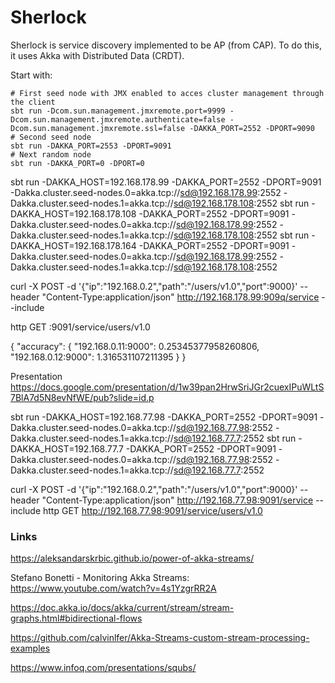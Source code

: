 # Sherlock

Sherlock is service discovery implemented to be AP (from CAP). To do this, it uses Akka with Distributed Data (CRDT).

Start with:

```
# First seed node with JMX enabled to acces cluster management through the client
sbt run -Dcom.sun.management.jmxremote.port=9999 -Dcom.sun.management.jmxremote.authenticate=false -Dcom.sun.management.jmxremote.ssl=false -DAKKA_PORT=2552 -DPORT=9090
# Second seed node
sbt run -DAKKA_PORT=2553 -DPORT=9091
# Next random node
sbt run -DAKKA_PORT=0 -DPORT=0
```



sbt run -DAKKA_HOST=192.168.178.99 -DAKKA_PORT=2552 -DPORT=9091 -Dakka.cluster.seed-nodes.0=akka.tcp://sd@192.168.178.99:2552 -Dakka.cluster.seed-nodes.1=akka.tcp://sd@192.168.178.108:2552
sbt run -DAKKA_HOST=192.168.178.108 -DAKKA_PORT=2552 -DPORT=9091 -Dakka.cluster.seed-nodes.0=akka.tcp://sd@192.168.178.99:2552 -Dakka.cluster.seed-nodes.1=akka.tcp://sd@192.168.178.108:2552
sbt run -DAKKA_HOST=192.168.178.164 -DAKKA_PORT=2552 -DPORT=9091 -Dakka.cluster.seed-nodes.0=akka.tcp://sd@192.168.178.99:2552 -Dakka.cluster.seed-nodes.1=akka.tcp://sd@192.168.178.108:2552


curl -X POST -d '{"ip":"192.168.0.2","path":"/users/v1.0","port":9000}' --header "Content-Type:application/json" http://192.168.178.99:909q/service --include


http GET :9091/service/users/v1.0

{
    "accuracy": {
        "192.168.0.11:9000": 0.25345377958260806,
        "192.168.0.12:9000": 1.316531107211395
    }
}


Presentation
  https://docs.google.com/presentation/d/1w39pan2HrwSriJGr2cuexIPuWLtS7BlA7d5N8evNfWE/pub?slide=id.p
  
  
  
sbt 
 run -DAKKA_HOST=192.168.77.98 -DAKKA_PORT=2552 -DPORT=9091 -Dakka.cluster.seed-nodes.0=akka.tcp://sd@192.168.77.98:2552 -Dakka.cluster.seed-nodes.1=akka.tcp://sd@192.168.77.7:2552
sbt 
 run -DAKKA_HOST=192.168.77.7 -DAKKA_PORT=2552 -DPORT=9091 -Dakka.cluster.seed-nodes.0=akka.tcp://sd@192.168.77.98:2552 -Dakka.cluster.seed-nodes.1=akka.tcp://sd@192.168.77.7:2552


curl -X POST -d '{"ip":"192.168.0.2","path":"/users/v1.0","port":9000}' --header "Content-Type:application/json" http://192.168.77.98:9091/service --include
http GET http://192.168.77.98:9091/service/users/v1.0




### Links 

https://aleksandarskrbic.github.io/power-of-akka-streams/

Stefano Bonetti - Monitoring Akka Streams:  https://www.youtube.com/watch?v=4s1YzgrRR2A

https://doc.akka.io/docs/akka/current/stream/stream-graphs.html#bidirectional-flows

https://github.com/calvinlfer/Akka-Streams-custom-stream-processing-examples

https://www.infoq.com/presentations/squbs/